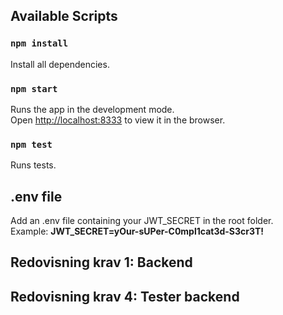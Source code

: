 ## Available Scripts

### `npm install`

Install all dependencies.

### `npm start`

Runs the app in the development mode.<br />
Open [http://localhost:8333](http://localhost:8333) to view it in the browser.

### `npm test`

Runs tests.

## .env file

Add an .env file containing your JWT_SECRET in the root folder.<br />
Example: **JWT_SECRET=yOur-sUPer-C0mpl1cat3d-S3cr3T!**


## Redovisning krav 1: Backend

## Redovisning krav 4: Tester backend
